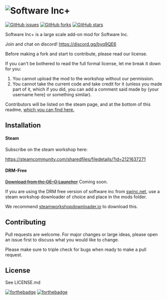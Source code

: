 ![Software Inc+](https://i.imgur.com/Tkib09K.png)
===================

[![GitHub issues](https://img.shields.io/github/issues/OE-O/software-inc-plus?style=for-the-badge)](https://github.com/OE-O/software-inc-plus/issues) [![GitHub forks](https://img.shields.io/github/forks/OE-O/software-inc-plus?style=for-the-badge)](https://github.com/OE-O/software-inc-plus/network) [![GitHub stars](https://img.shields.io/github/stars/OE-O/software-inc-plus?style=for-the-badge)](https://github.com/OE-O/software-inc-plus/stargazers)

Software Inc+ is a large scale add-on mod for Software Inc.

Join and chat on discord! https://discord.gg/byq9QE6

Before making a fork and start to contribute, please read our license.

If you can't be bothered to read the full formal license, let me break it down for you:

1. You cannot upload the mod to the workshop without our permission.
2. You cannot take the current code and take credit for it (unless you made part of it, which if you did, you can add a comment said made by {your username here} or something similar).

Contributors will be listed on the steam page, and at the bottom of this readme, [which you can find here.](#contributors)

## Installation

#### Steam

Subscribe on the steam workshop here:

https://steamcommunity.com/sharedfiles/filedetails/?id=2121637271

#### DRM-Free

[~~Download from the OE-O Launcher~~](https://www.youtube.com/watch?v=dQw4w9WgXcQ) Coming soon. 

If you are using the DRM free version of software inc from [swinc.net](https://swinc.net), use a steam workshop downloader of choice and place in the mods folder.

We recommend [steamworkshopdownloader.io](https://fallback.steamworkshopdownloader.io/) to download this.

## Contributing

Pull requests are welcome. For major changes or large ideas, please open an issue first to discuss what you would like to change.

Please make sure to triple check for bugs when ready to make a pull request.

## License

See LICENSE.md

 [![forthebadge](https://forthebadge.com/images/badges/mom-made-pizza-rolls.svg)](https://forthebadge.com) [![forthebadge](https://forthebadge.com/images/badges/uses-badges.svg)](https://forthebadge.com)
